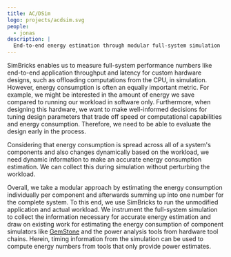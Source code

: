 ```yaml
---
title: AC/DSim
logo: projects/acdsim.svg
people:
  - jonas
description: |
  End-to-end energy estimation through modular full-system simulation
---
```


SimBricks enables us to measure full-system performance numbers like end-to-end
application throughput and latency for custom hardware designs, such as
offloading computations from the CPU, in simulation. However, energy
consumption is often an equally important metric. For example, we might be
interested in the amount of energy we save compared to running our workload in
software only. Furthermore, when designing this hardware, we want to make
well-informed decisions for tuning design parameters that trade off speed or
computational capabilities and energy consumption. Therefore, we need to be able
to evaluate the design early in the process.

Considering that energy consumption is spread across all of a system's
components and also changes dynamically based on the workload, we need dynamic
information to make an accurate energy consumption estimation. We can collect
this during simulation without perturbing the workload.

 Overall, we take a modular approach by estimating the energy consumption
individually per component and afterwards summing up into one number for the
complete system. To this end, we use SimBricks to run the unmodified application
and actual workload. We instrument the full-system simulation to collect the
information necessary for accurate energy estimation and draw on existing work
for estimating the energy consumption of component simulators like
[GemStone](https://web-archive.southampton.ac.uk/gemstone.ecs.soton.ac.uk/gemstone-website/gemstone/index.html)
and the power analysis tools from hardware tool chains. Herein, timing
information from the simulation can be used to compute energy numbers from tools
that only provide power estimates.